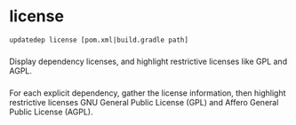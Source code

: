 # license

```
updatedep license [pom.xml|build.gradle path]
```

###
Display dependency licenses, and highlight restrictive licenses like GPL and AGPL.

###
For each explicit dependency, gather the license information, then highlight restrictive licenses GNU General Public License (GPL) and Affero General Public License (AGPL).
